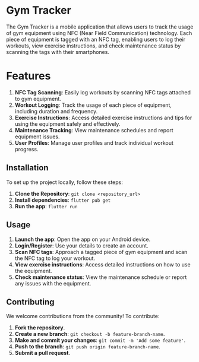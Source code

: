# Gym Tracker

The Gym Tracker is a mobile application that allows users to track the usage of gym equipment using NFC (Near Field Communication) technology. Each piece of equipment is tagged with an NFC tag, enabling users to log their workouts, view exercise instructions, and check maintenance status by scanning the tags with their smartphones.

# Features

1. **NFC Tag Scanning**: Easily log workouts by scanning NFC tags attached to gym equipment.
2. **Workout Logging**: Track the usage of each piece of equipment, including duration and frequency.
3. **Exercise Instructions**: Access detailed exercise instructions and tips for using the equipment safely and effectively.
4. **Maintenance Tracking**: View maintenance schedules and report equipment issues.
5. **User Profiles**: Manage user profiles and track individual workout progress.

## Installation

To set up the project locally, follow these steps:

1. **Clone the Repository**: `git clone <repository_url>`
2. **Install dependencies**: `flutter pub get`
3. **Run the app**: `flutter run`

## Usage

1. **Launch the app**: Open the app on your Android device.
2. **Login/Register**: Use your details to create an account.
3. **Scan NFC tags**: Approach a tagged piece of gym equipment and scan the NFC tag to log your workout.
4. **View exercise instructions**: Access detailed instructions on how to use the equipment.
5. **Check maintenance status**: View the maintenance schedule or report any issues with the equipment.

## Contributing

We welcome contributions from the community! To contribute:

1. **Fork the repository**.
2. **Create a new branch**: `git checkout -b feature-branch-name`.
3. **Make and commit your changes**: `git commit -m 'Add some feature'`.
4. **Push to the branch**: `git push origin feature-branch-name`.
5. **Submit a pull request**.


